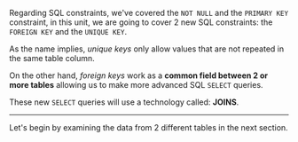 Regarding SQL constraints, we've covered the `NOT NULL` and the `PRIMARY KEY` constraint, in this unit, we are going to cover 2 new SQL constraints: the `FOREIGN KEY` and the `UNIQUE KEY`.

As the name implies, _unique keys_ only allow values that are not repeated in the same table column.

On the other hand, _foreign keys_ work as a __common field between 2 or more tables__ allowing us to make more advanced SQL `SELECT` queries.

These new `SELECT` queries will use a technology called: __JOINS__.

---
Let's begin by examining the data from 2 different tables in the next section.